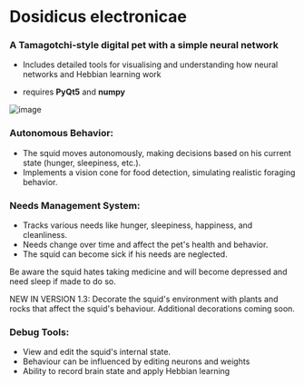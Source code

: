 # Dosidicus electronicae
### A Tamagotchi-style digital pet with a simple neural network
* Includes detailed tools for visualising and understanding how neural networks and Hebbian learning work

* requires **PyQt5** and **numpy**

![image](https://github.com/user-attachments/assets/78ff4252-6d7a-4bbd-bf91-261e25ac5ef4)





### Autonomous Behavior:

* The squid moves autonomously, making decisions based on his current state (hunger, sleepiness, etc.).
* Implements a vision cone for food detection, simulating realistic foraging behavior.


### Needs Management System:

* Tracks various needs like hunger, sleepiness, happiness, and cleanliness.
* Needs change over time and affect the pet's health and behavior.
* The squid can become sick if his needs are neglected.


Be aware the squid hates taking medicine and will become depressed and need sleep if made to do so.

NEW IN VERSION 1.3: Decorate the squid's environment with plants and rocks that affect the squid's behaviour. Additional decorations coming soon.



### Debug Tools:

* View and edit the squid's internal state. 
* Behaviour can be influenced by editing neurons and weights
* Ability to record brain state and apply Hebbian learning
